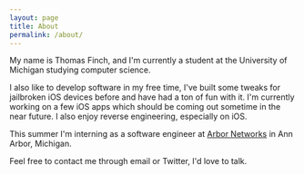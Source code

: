 ```yaml
---
layout: page
title: About
permalink: /about/
---
```


My name is Thomas Finch, and I'm currently a student at the University of Michigan studying computer science. 

I also like to develop software in my free time, I've built some tweaks for jailbroken iOS devices before and have had a ton of fun with it. I'm currently working on a few iOS apps which should be coming out sometime in the near future. I also enjoy reverse engineering, especially on iOS. 

This summer I'm interning as a software engineer at [Arbor Networks](http://www.arbornetworks.com/) in Ann Arbor, Michigan. 

Feel free to contact me through email or Twitter, I'd love to talk.
